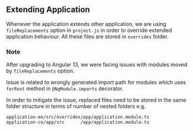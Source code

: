 ## Extending Application ##

Whenever the application extends other application, we are using `fileReplacements` option in `project.js` in order to override extended application behaviour. All these files are stored in `overrides` folder.

### Note ###
After upgrading to Angular 13, we were facing issues with modules moved by `fileReplacements` option.

Issue is related to wrongly generated import path for modules which uses `forRoot` method in `@NgModule.imports` decorator.

In order to mitigate the issue, replaced files need to be stored in the same folder structure in terms of number of nested folders e.g.

```
application-ee/src/overrides/app/application.module.ts
application-ce/app/src      /app/application.module.ts
```
